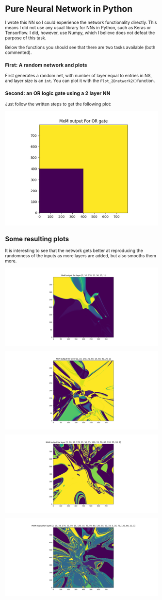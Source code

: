 # Pure Neural Network in Python

I wrote this NN so I could experience the network functionality directly. This means I did not use any usual library for NNs in Python, such as Keras or Tensorflow. I did, however, use Numpy, which I believe does not defeat the purpose of this task.

Below the functions you should see that there are two tasks available (both commented).

### First: A random network and plots

First generates a random net, with number of layer equal to entries in NS, and layer size is an `int`. You can plot it with the `Plot_2Dnetwork2()`function.

### Second: an OR logic gate using a 2 layer NN

Just follow the written steps to get the following plot:

![Plot 1: OR gate with 2 layer network](https://github.com/Coffee4MePlz/Crude_NeuralNet/blob/master/Plots/ORgate.png "OR gate with 2 layer network")

## Some resulting plots  

It is interesting to see that the network gets better at reproducing the randomness of the inputs as more layers are added, but also smooths them more.

![Plot 2: 6 layer random Net](https://github.com/Coffee4MePlz/Crude_NeuralNet/blob/master/Plots/NeuralNet.png "6 layer random Net")

![Plot 3: 9 layer random Net](https://github.com/Coffee4MePlz/Crude_NeuralNet/blob/master/Plots/NeuralNet3.png "9 layer random Net")

![Plot 4: 14 layer random Net](https://github.com/Coffee4MePlz/Crude_NeuralNet/blob/master/Plots/NeuralNet4.png "14 layer random Net")

![Plot 5: 22 layer random Net](https://github.com/Coffee4MePlz/Crude_NeuralNet/blob/master/Plots/NeuralNet5.png "22 layer random Net")
